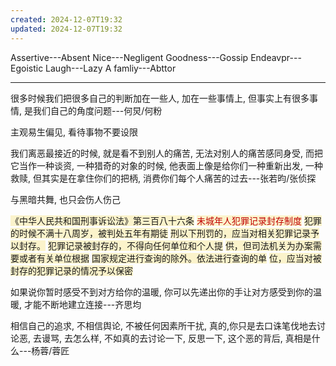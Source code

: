 ```yaml
---
created: 2024-12-07T19:32
updated: 2024-12-07T19:32
---
```

Assertive---Absent
Nice---Negligent
Goodness---Gossip
Endeavpr---Egoistic
Laugh---Lazy
A famliy---Abttor

---

很多时候我们把很多自己的判断加在一些人, 加在一些事情上, 但事实上有很多事情, 是我们自己的角度问题---何炅/何粉 

主观易生偏见, 看待事物不要设限

我们离恶最接近的时候, 就是看不到别人的痛苦, 无法对别人的痛苦感同身受, 而把它当作一种谈资, 一种猎奇的对象的时候, 他表面上像是给你们一种重新出发, 一种救赎, 但其实是在拿住你们的把柄, 消费你们每个人痛苦的过去---张若昀/张侦探

与黑暗共舞, 也只会伤人伤己

<span style="background:rgba(240, 200, 0, 0.2)">《中华人民共和国刑事诉讼法》第三百八十六条</span>
<span style="background:rgba(240, 200, 0, 0.2)"><font color="#c00000">未城年人犯罪记录封存制度</font></span>
<span style="background:rgba(240, 200, 0, 0.2)">犯罪的时候不满十八周岁，被判处五年有期徒</span>
<span style="background:rgba(240, 200, 0, 0.2)">刑以下刑罚的，应当对相关犯罪记录予以封存。</span>
<span style="background:rgba(240, 200, 0, 0.2)">犯罪记录被封存的，不得向任何单位和个人提</span>
<span style="background:rgba(240, 200, 0, 0.2)">供，但司法机关为办案需要或者有关单位根据</span>
<span style="background:rgba(240, 200, 0, 0.2)">国家规定进行查询的除外。依法进行查询的单</span>
<span style="background:rgba(240, 200, 0, 0.2)">位，应当对被封存的犯罪记录的情况予以保密</span>

如果说你暂时感受不到对方给你的温暖, 你可以先递出你的手让对方感受到你的温暖, 才能不断地建立连接---齐思均

相信自己的追求, 不相信舆论, 不被任何因素所干扰, 真的,你只是去口诛笔伐地去讨论恶, 去谩骂, 去怎么样, 不如真的去讨论一下, 反思一下, 这个恶的背后, 真相是什么---杨蓉/蓉匠
